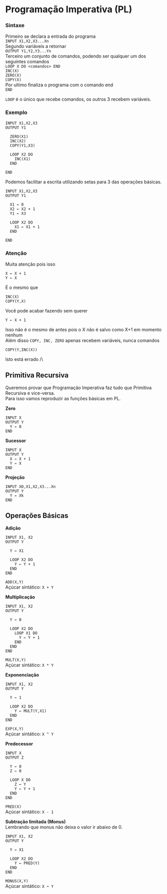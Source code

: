# Programação Imperativa (PL)

### Sintaxe
Primeiro se declara a entrada do programa  
`INPUT X1,X2,X3...Xn`  
Segundo variáveis a retornar  
`OUTPUT Y1,Y2,Y3...Yn`  
Terceiro um conjunto de comandos, podendo ser qualquer um dos seguintes comandos  
`LOOP X DO <comandos> END`  
`INC(X)`  
`ZERO(X)`  
`COPY(X)`  
Por ultimo finaliza o programa com o comando end  
`END`  

`LOOP` é o único que recebe comandos, os outros 3 recebem variáveis.  

### Exemplo
```
INPUT X1,X2,X3
OUTPUT Y1

  ZERO(X1)
  INC(X2)
  COPY(Y1,X3)

  LOOP X2 DO
    INC(X1)
  END

END
```

Podemos facilitar a escrita utilizando setas para 3 das operações básicas.
```
INPUT X1,X2,X3
OUTPUT Y1

  X1 ← 0
  X2 ← X2 + 1
  Y1 ← X3

  LOOP X2 DO
    X1 ← X1 + 1
  END

END
```

### Atenção

Muita atenção pois isso  
```
X ← X + 1
Y ← X
```
É o mesmo que  
```
INC(X)
COPY(Y,X)
```  
Você pode acabar fazendo sem querer  
```
Y ← X + 1
```
Isso não é o mesmo de antes pois o X não é salvo como X+1 em momento nenhum   
Além disso `COPY, INC, ZERO` apenas recebem variáveis, nunca comandos  
```
COPY(Y,INC(X))
```
Isto está errado /\\

## Primitiva Recursiva
Queremos provar que Programação Imperativa faz tudo que Primitiva Recursiva e vice-versa.  
Para isso vamos reproduzir as funções básicas em PL.  

**Zero**  
```
INPUT X
OUTPUT Y
  Y ← 0
END
```

**Sucessor**  
```
INPUT X
OUTPUT Y
  X ← X + 1
  Y ← X
END
```

**Projeção**  
```
INPUT X0,X1,X2,X3...Xn
OUTPUT Y
  Y ← Xk
END
```

## Operações Básicas

**Adição**
```
INPUT X1, X2
OUTPUT Y

  Y ← X1

  LOOP X2 DO
    Y ← Y + 1
  END
END
```

`ADD(X,Y)`  
Açúcar sintático: `X + Y`  

**Multiplicação**
```
INPUT X1, X2
OUTPUT Y

  Y ← 0

  LOOP X2 DO
    LOOP X1 DO
      Y ← Y + 1
    END
  END
END
```

`MULT(X,Y)`  
Açúcar sintático: `X * Y`  

**Exponenciação**
```
INPUT X1, X2
OUTPUT Y

  Y ← 1

  LOOP X2 DO
    Y ← MULT(Y,X1)
  END
END
```

`EXP(X,Y)`  
Açúcar sintático: `X ^ Y`  

**Predecessor**
```
INPUT X
OUTPUT Z

  Y ← 0
  Z ← 0

  LOOP X DO
    Z ← Y
    Y ← Y + 1
  END
END
```

`PRED(X)`  
Açúcar sintático: `X - 1`  

**Subtração limitada (Monus)**  
Lembrando que monus não deixa o valor ir abaixo de 0.  
```
INPUT X1, X2
OUTPUT Y

  Y ← X1

  LOOP X2 DO
    Y ← PRED(Y)
  END
END
```

`MONUS(X,Y)`  
Açúcar sintático: `X ∸ Y`  

